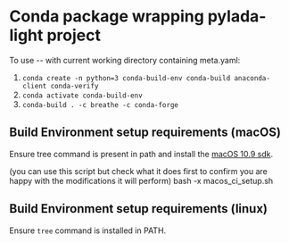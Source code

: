 # Conda package wrapping pylada-light project

To use -- with current working directory containing meta.yaml:

1. `conda create -n python=3 conda-build-env conda-build anaconda-client conda-verify`
2. `conda activate conda-build-env`
3. `conda-build . -c breathe -c conda-forge`

## Build Environment setup requirements (macOS)

Ensure tree command is present in path and install the [macOS 10.9 sdk](https://github.com/phracker/MacOSX-SDKs/releases).

(you can use this script but check what it does first to confirm you are happy with the modifications it will perform)
bash -x macos_ci_setup.sh

## Build Environment setup requirements (linux)

Ensure `tree` command is installed in PATH.
